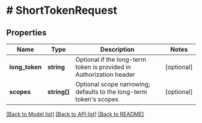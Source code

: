 # # ShortTokenRequest

## Properties

Name | Type | Description | Notes
------------ | ------------- | ------------- | -------------
**long_token** | **string** | Optional if the long-term token is provided in Authorization header | [optional]
**scopes** | **string[]** | Optional scope narrowing; defaults to the long-term token&#39;s scopes | [optional]

[[Back to Model list]](../../README.md#models) [[Back to API list]](../../README.md#endpoints) [[Back to README]](../../README.md)
